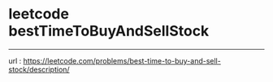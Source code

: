# leetcode bestTimeToBuyAndSellStock
---
url : https://leetcode.com/problems/best-time-to-buy-and-sell-stock/description/
